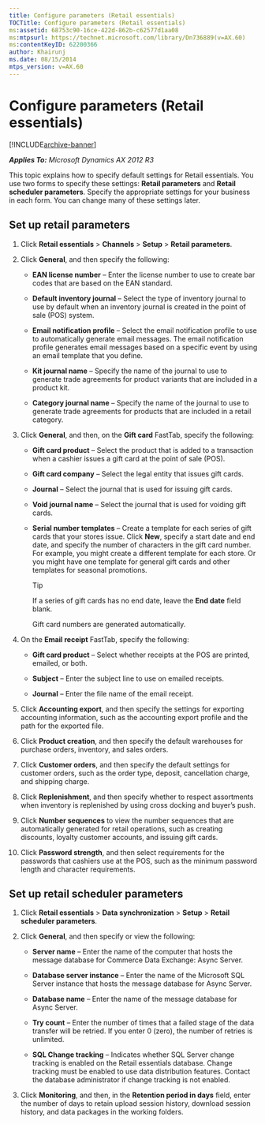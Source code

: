 ```yaml
---
title: Configure parameters (Retail essentials)
TOCTitle: Configure parameters (Retail essentials)
ms:assetid: 68753c90-16ce-422d-862b-c62577d1aa08
ms:mtpsurl: https://technet.microsoft.com/library/Dn736889(v=AX.60)
ms:contentKeyID: 62200366
author: Khairunj
ms.date: 08/15/2014
mtps_version: v=AX.60
---
```


# Configure parameters (Retail essentials) 


[!INCLUDE[archive-banner](includes/archive-banner.md)]


_**Applies To:** Microsoft Dynamics AX 2012 R3_

This topic explains how to specify default settings for Retail essentials. You use two forms to specify these settings: **Retail parameters** and **Retail scheduler parameters**. Specify the appropriate settings for your business in each form. You can change many of these settings later.

## Set up retail parameters

1.  Click **Retail essentials** \> **Channels** \> **Setup** \> **Retail parameters**.

2.  Click **General**, and then specify the following:
    
      - **EAN license number** – Enter the license number to use to create bar codes that are based on the EAN standard.
    
      - **Default inventory journal** – Select the type of inventory journal to use by default when an inventory journal is created in the point of sale (POS) system.
    
      - **Email notification profile** – Select the email notification profile to use to automatically generate email messages. The email notification profile generates email messages based on a specific event by using an email template that you define.
    
      - **Kit journal name** – Specify the name of the journal to use to generate trade agreements for product variants that are included in a product kit.
    
      - **Category journal name** – Specify the name of the journal to use to generate trade agreements for products that are included in a retail category.

3.  Click **General**, and then, on the **Gift card** FastTab, specify the following:
    
      - **Gift card product** – Select the product that is added to a transaction when a cashier issues a gift card at the point of sale (POS).
    
      - **Gift card company** – Select the legal entity that issues gift cards.
    
      - **Journal** – Select the journal that is used for issuing gift cards.
    
      - **Void journal name** – Select the journal that is used for voiding gift cards.
    
      - **Serial number templates** – Create a template for each series of gift cards that your stores issue. Click **New**, specify a start date and end date, and specify the number of characters in the gift card number. For example, you might create a different template for each store. Or you might have one template for general gift cards and other templates for seasonal promotions.
        

        > [!TIP]
        > <P>If a series of gift cards has no end date, leave the <STRONG>End date</STRONG> field blank.</P>
        > <P>Gift card numbers are generated automatically.</P>



4.  On the **Email receipt** FastTab, specify the following:
    
      - **Gift card product** – Select whether receipts at the POS are printed, emailed, or both.
    
      - **Subject** – Enter the subject line to use on emailed receipts.
    
      - **Journal** – Enter the file name of the email receipt.

5.  Click **Accounting export**, and then specify the settings for exporting accounting information, such as the accounting export profile and the path for the exported file.

6.  Click **Product creation**, and then specify the default warehouses for purchase orders, inventory, and sales orders.

7.  Click **Customer orders**, and then specify the default settings for customer orders, such as the order type, deposit, cancellation charge, and shipping charge.

8.  Click **Replenishment**, and then specify whether to respect assortments when inventory is replenished by using cross docking and buyer’s push.

9.  Click **Number sequences** to view the number sequences that are automatically generated for retail operations, such as creating discounts, loyalty customer accounts, and issuing gift cards.

10. Click **Password strength**, and then select requirements for the passwords that cashiers use at the POS, such as the minimum password length and character requirements.

## Set up retail scheduler parameters

1.  Click **Retail essentials** \> **Data synchronization** \> **Setup** \> **Retail scheduler parameters**.

2.  Click **General**, and then specify or view the following:
    
      - **Server name** – Enter the name of the computer that hosts the message database for Commerce Data Exchange: Async Server.
    
      - **Database server instance** – Enter the name of the Microsoft SQL Server instance that hosts the message database for Async Server.
    
      - **Database name** – Enter the name of the message database for Async Server.
    
      - **Try count** – Enter the number of times that a failed stage of the data transfer will be retried. If you enter 0 (zero), the number of retries is unlimited.
    
      - **SQL Change tracking** – Indicates whether SQL Server change tracking is enabled on the Retail essentials database. Change tracking must be enabled to use data distribution features. Contact the database administrator if change tracking is not enabled.

3.  Click **Monitoring**, and then, in the **Retention period in days** field, enter the number of days to retain upload session history, download session history, and data packages in the working folders.

  


